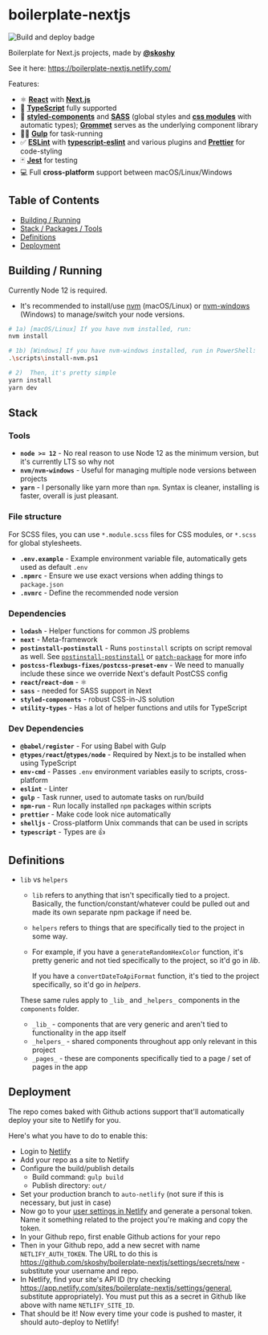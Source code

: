 # boilerplate-nextjs

![Build and deploy badge](https://github.com/skoshy/boilerplate-nextjs/workflows/Build%20and%20deploy/badge.svg?branch=master)

Boilerplate for Next.js projects, made by **[@skoshy](https://github.com/skoshy)**

See it here: https://boilerplate-nextjs.netlify.com/

Features:

- ⚛️ **[React](https://reactjs.org/)** with **[Next.js](https://nextjs.org/)**
- 🔷 **[TypeScript](https://www.typescriptlang.org/)** fully supported
- 💅 **[styled-components](https://www.styled-components.com/)** and **[SASS](https://sass-lang.com/)** (global styles and **[css modules](https://github.com/css-modules/css-modules)** with automatic types); **[Grommet](https://github.com/grommet/grommet)** serves as the underlying component library
- 🏃‍♂️ **[Gulp](https://gulpjs.com/)** for task-running
- ✅ **[ESLint](https://eslint.org/)** with **[typescript-eslint](https://github.com/typescript-eslint/typescript-eslint)** and various plugins and **[Prettier](https://prettier.io/)** for code-styling
- 🃏 **[Jest](https://jestjs.io/)** for testing
- 💻 Full **cross-platform** support between macOS/Linux/Windows

## Table of Contents

- [Building / Running](#build)
- [Stack / Packages / Tools](#stack)
- [Definitions](#definitions)
- [Deployment](#deployment)

<a name="build"></a>

## Building / Running

Currently Node 12 is required.

- It's recommended to install/use [nvm](https://github.com/nvm-sh/nvm) (macOS/Linux) or [nvm-windows](https://github.com/coreybutler/nvm-windows) (Windows) to manage/switch your node versions.

```bash
# 1a) [macOS/Linux] If you have nvm installed, run:
nvm install

# 1b) [Windows] If you have nvm-windows installed, run in PowerShell:
.\scripts\install-nvm.ps1

# 2)  Then, it's pretty simple
yarn install
yarn dev
```

<a name="stack"></a>

## Stack

### Tools

- **`node >= 12`** - No real reason to use Node 12 as the minimum version, but it's currently LTS so why not
- **`nvm/nvm-windows`** - Useful for managing multiple node versions between projects
- **`yarn`** - I personally like yarn more than `npm`. Syntax is cleaner, installing is faster, overall is just pleasant.

### File structure

For SCSS files, you can use `*.module.scss` files for CSS modules, or `*.scss` for global stylesheets.

- **`.env.example`** - Example environment variable file, automatically gets used as default `.env`
- **`.npmrc`** - Ensure we use exact versions when adding things to `package.json`
- **`.nvmrc`** - Define the recommended node version

### Dependencies

- **`lodash`** - Helper functions for common JS problems
- **`next`** - Meta-framework
- **`postinstall-postinstall`** - Runs `postinstall` scripts on script removal as well. See [`postinstall-postinstall`](https://www.npmjs.com/package/postinstall-postinstall) or [`patch-package`](https://www.npmjs.com/package/patch-package) for more info
- **`postcss-flexbugs-fixes/postcss-preset-env`** - We need to manually include these since we override Next's default PostCSS config
- **`react`/`react-dom`** - ⚛️
- **`sass`** - needed for SASS support in Next
- **`styled-components`** - robust CSS-in-JS solution
- **`utility-types`** - Has a lot of helper functions and utils for TypeScript

### Dev Dependencies

- **`@babel/register`** - For using Babel with Gulp
- **`@types/react`/`@types/node`** - Required by Next.js to be installed when using TypeScript
- **`env-cmd`** - Passes `.env` environment variables easily to scripts, cross-platform
- **`eslint`** - Linter
- **`gulp`** - Task runner, used to automate tasks on run/build
- **`npm-run`** - Run locally installed `npm` packages within scripts
- **`prettier`** - Make code look nice automatically
- **`shelljs`** - Cross-platform Unix commands that can be used in scripts
- **`typescript`** - Types are 👍

<a name="definitions"></a>

## Definitions

- `lib` vs `helpers`

  - `lib` refers to anything that isn't specifically tied to a project. Basically, the function/constant/whatever could be pulled out and made its own separate npm package if need be.
  - `helpers` refers to things that are specifically tied to the project in some way.
  - For example, if you have a `generateRandomHexColor` function, it's pretty generic and not tied specifically to the project, so it'd go in _lib_.

    If you have a `convertDateToApiFormat` function, it's tied to the project specifically, so it'd go in _helpers_.

  These same rules apply to `_lib_` and `_helpers_` components in the `components` folder.

  - `_lib_` - components that are very generic and aren't tied to functionality in the app itself
  - `_helpers_` - shared components throughout app only relevant in this project
  - `_pages_` - these are components specifically tied to a page / set of pages in the app

<a name="#deployment"></a>

## Deployment

The repo comes baked with Github actions support that'll automatically deploy your site to Netlify for you.

Here's what you have to do to enable this:

- Login to [Netlify](https://netlify.com)
- Add your repo as a site to Netlify
- Configure the build/publish details
  - Build command: `gulp build`
  - Publish directory: `out/`
- Set your production branch to `auto-netlify` (not sure if this is necessary, but just in case)
- Now go to your [user settings in Netlify](https://app.netlify.com/user/applications) and generate a personal token. Name it something related to the project you're making and copy the token.
- In your Github repo, first enable Github actions for your repo
- Then in your Github repo, add a new secret with name `NETLIFY_AUTH_TOKEN`. The URL to do this is https://github.com/skoshy/boilerplate-nextjs/settings/secrets/new - substitute your username and repo.
- In Netlify, find your site's API ID (try checking https://app.netlify.com/sites/boilerplate-nextjs/settings/general, substitute appropriately). You must put this as a secret in Github like above with name `NETLIFY_SITE_ID`.
- That should be it! Now every time your code is pushed to master, it should auto-deploy to Netlify!

